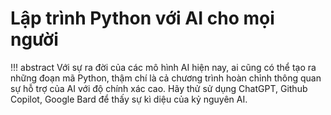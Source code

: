 # Lập trình Python với AI cho mọi người

!!! abstract
	Với sự ra đời của các mô hình AI hiện nay, ai cũng có thể tạo ra những đoạn mã Python, thậm chí là cả chương trình hoàn chỉnh thông quan sự hỗ trợ của AI với độ chính xác cao. Hãy thử sử dụng ChatGPT, Github Copilot, Google Bard để thấy sự kì diệu của kỷ nguyên AI.